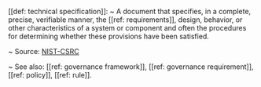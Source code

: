 [[def: technical specification]]:
~ A document that specifies, in a complete, precise, verifiable manner, the [[ref: requirements]], design, behavior, or other characteristics of a system or component and often the procedures for determining whether these provisions have been satisfied.

~ Source: [NIST-CSRC](https://csrc.nist.gov/glossary/term/specification)

~ See also: [[ref: governance framework]], [[ref: governance requirement]], [[ref: policy]], [[ref: rule]].


